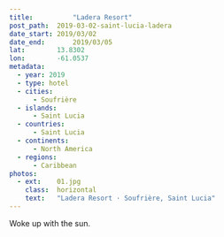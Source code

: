 ```yaml
---
title:			"Ladera Resort"
post_path:	2019-03-02-saint-lucia-ladera
date_start:	2019/03/02
date_end:		2019/03/05
lat:        13.8302
lon:        -61.0537
metadata:
  - year: 2019
  - type: hotel
  - cities:
      - Soufrière
  - islands:
      - Saint Lucia
  - countries:
      - Saint Lucia
  - continents:
      - North America
  - regions:
      - Caribbean
photos:
  - ext:    01.jpg
    class:  horizontal
    text:   "Ladera Resort · Soufrière, Saint Lucia"
---
```

Woke up with the sun.
